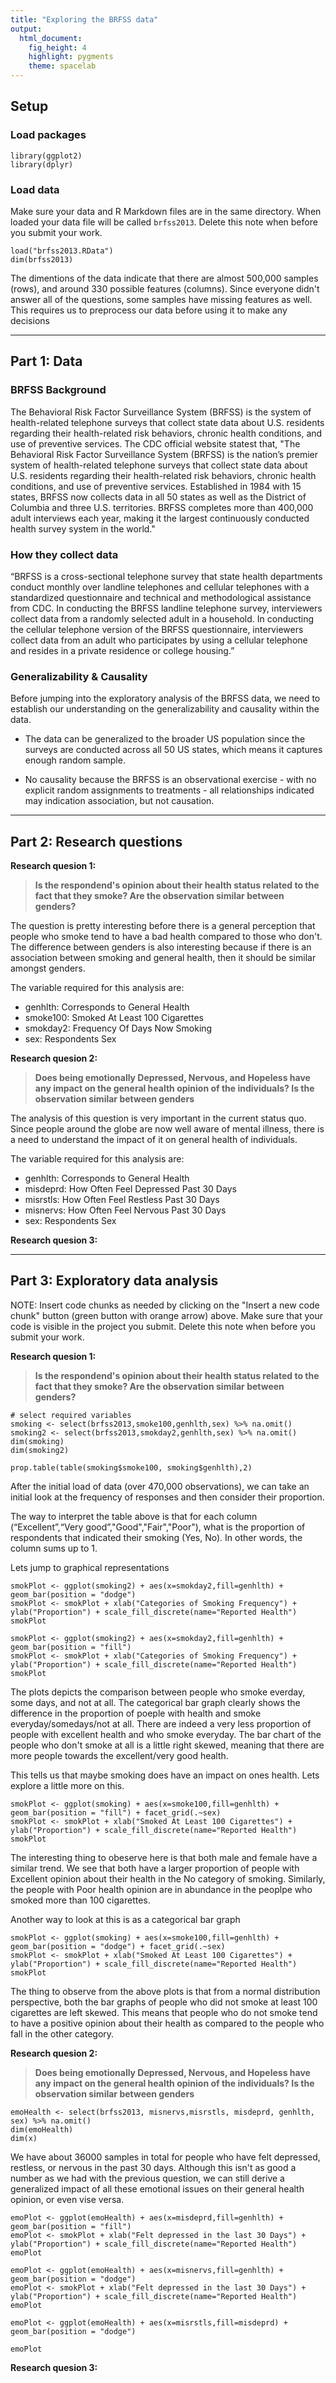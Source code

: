 ```yaml
---
title: "Exploring the BRFSS data"
output:
  html_document:
    fig_height: 4
    highlight: pygments
    theme: spacelab
---
```


## Setup

### Load packages

```{r load-packages, message = FALSE}
library(ggplot2)
library(dplyr)
```

### Load data

Make sure your data and R Markdown files are in the same directory. When loaded
your data file will be called `brfss2013`. Delete this note when before you submit
your work.

```{r load-data}
load("brfss2013.RData")
dim(brfss2013)
```
The dimentions of the data indicate that there are almost 500,000 samples (rows), and around 330 possible features (columns). Since everyone didn't answer all of the questions, some samples have missing features as well. This requires us to preprocess our data before using it to make any decisions


* * *

## Part 1: Data

### BRFSS Background

The Behavioral Risk Factor Surveillance System (BRFSS) is the  system of health-related telephone surveys that collect state data about U.S. residents regarding their health-related risk behaviors, chronic health conditions, and use of preventive services. The CDC official website statest that, "The Behavioral Risk Factor Surveillance System (BRFSS) is the nation’s premier system of health-related telephone surveys that collect state data about U.S. residents regarding their health-related risk behaviors, chronic health conditions, and use of preventive services. Established in 1984 with 15 states, BRFSS now collects data in all 50 states as well as the District of Columbia and three U.S. territories. BRFSS completes more than 400,000 adult interviews each year, making it the largest continuously conducted health survey system in the world."

### How they collect data
“BRFSS is a cross-sectional telephone survey that state health departments conduct monthly over landline telephones and cellular telephones with a standardized questionnaire and technical and methodological assistance from CDC. In conducting the BRFSS landline telephone survey, interviewers collect data from a randomly selected adult in a household. In conducting the cellular telephone version of the BRFSS questionnaire, interviewers collect data from an adult who participates by using a cellular telephone and resides in a private residence or college housing.”

### Generalizability & Causality
Before jumping into the exploratory analysis of the BRFSS data, we need to establish our understanding on the generalizability and causality within the data.

  - The data can be generalized to the broader US population since the surveys are conducted across all 50 US states, which means it captures enough random sample.</p>
  - No causality because the BRFSS is an observational exercise - with no explicit random assignments to treatments - all relationships indicated may indication association, but not causation.



* * *

## Part 2: Research questions

**Research quesion 1:**

> **Is the respondend's opinion about their health status related to the fact that they smoke? Are the observation similar between genders?**

The question is pretty interesting before there is a general perception that people who smoke tend to have a bad health compared to those who don't. The difference between genders is also interesting because if there is an association between smoking and general health, then it should be similar amongst genders.

The variable required for this analysis are:

  - genhlth: Corresponds to General Health
  - smoke100: Smoked At Least 100 Cigarettes
  - smokday2: Frequency Of Days Now Smoking
  - sex: Respondents Sex

**Research quesion 2:**

> **Does being emotionally Depressed, Nervous, and Hopeless have any impact on the general health opinion of the individuals? Is the observation similar between genders**

The analysis of this question is very important in the current status quo. Since people around the globe are now well aware of mental illness, there is a need to understand the impact of it on general health of individuals.

The variable required for this analysis are:

  - genhlth: Corresponds to General Health
  - misdeprd: How Often Feel Depressed Past 30 Days
  - misrstls: How Often Feel Restless Past 30 Days
  - misnervs: How Often Feel Nervous Past 30 Days
  - sex: Respondents Sex

**Research quesion 3:**


* * *

## Part 3: Exploratory data analysis

NOTE: Insert code chunks as needed by clicking on the "Insert a new code chunk"
button (green button with orange arrow) above. Make sure that your code is visible
in the project you submit. Delete this note when before you submit your work.

**Research quesion 1:**

> **Is the respondend's opinion about their health status related to the fact that they smoke? Are the observation similar between genders?**



```{r}
# select required variables
smoking <- select(brfss2013,smoke100,genhlth,sex) %>% na.omit()
smoking2 <- select(brfss2013,smokday2,genhlth,sex) %>% na.omit()
dim(smoking)
dim(smoking2)
```

```{r}
prop.table(table(smoking$smoke100, smoking$genhlth),2)
```
After the initial load of data (over 470,000 observations), we can take an initial look at the frequency of responses and then consider their proportion.

The way to interpret the table above is that for each column (“Excellent”,“Very good”,"Good","Fair","Poor"), what is the proportion of respondents that indicated their smoking (Yes, No). In other words, the column sums up to 1.

Lets jump to graphical representations
``` {r}
smokPlot <- ggplot(smoking2) + aes(x=smokday2,fill=genhlth) + geom_bar(position = "dodge")
smokPlot <- smokPlot + xlab("Categories of Smoking Frequency") + ylab("Proportion") + scale_fill_discrete(name="Reported Health")
smokPlot
```

``` {r}
smokPlot <- ggplot(smoking2) + aes(x=smokday2,fill=genhlth) + geom_bar(position = "fill")
smokPlot <- smokPlot + xlab("Categories of Smoking Frequency") + ylab("Proportion") + scale_fill_discrete(name="Reported Health")
smokPlot
```

The plots depicts the comparison between people who smoke everday, some days, and not at all. The categorical bar graph clearly shows the difference in the proportion of poeple with health and smoke everyday/somedays/not at all. There are indeed a very less proportion of people with excellent health and who smoke everyday. The bar chart of the people who don't smoke at all is a little right skewed, meaning that there are more people towards the excellent/very good health.

This tells us that maybe smoking does have an impact on ones health. Lets explore a little more on this.


``` {r}
smokPlot <- ggplot(smoking) + aes(x=smoke100,fill=genhlth) + geom_bar(position = "fill") + facet_grid(.~sex)
smokPlot <- smokPlot + xlab("Smoked At Least 100 Cigarettes") + ylab("Proportion") + scale_fill_discrete(name="Reported Health")
smokPlot
```

The interesting thing to obeserve here is that both male and female have a similar trend. We see that both have a larger proportion of people with Excellent opinion about their health in the No category of smoking. Similarly, the people with Poor health opinion are in abundance in the peoplpe who smoked more than 100 cigarettes.

Another way to look at this is as a categorical bar graph

```{r}
smokPlot <- ggplot(smoking) + aes(x=smoke100,fill=genhlth) + geom_bar(position = "dodge") + facet_grid(.~sex)
smokPlot <- smokPlot + xlab("Smoked At Least 100 Cigarettes") + ylab("Proportion") + scale_fill_discrete(name="Reported Health")
smokPlot
```

The thing to observe from the above plots is that from a normal distribution perspective, both the bar graphs of people who did not smoke at least 100 cigarettes are left skewed. This means that people who do not smoke tend to have a positive opinion about their health as compared to the people who fall in the other category.

**Research quesion 2:**

> **Does being emotionally Depressed, Nervous, and Hopeless have any impact on the general health opinion of the individuals? Is the observation similar between genders**



```{r}
emoHealth <- select(brfss2013, misnervs,misrstls, misdeprd, genhlth, sex) %>% na.omit()
dim(emoHealth)
dim(x)
```

We have about 36000 samples in total for people who have felt depressed, restless, or nervous in the past 30 days. Although this isn't as good a number as we had with the previous question, we can still derive a generalized impact of all these emotional issues on their general health opinion, or even vise versa.

``` {r}
emoPlot <- ggplot(emoHealth) + aes(x=misdeprd,fill=genhlth) + geom_bar(position = "fill")
emoPlot <- smokPlot + xlab("Felt depressed in the last 30 Days") + ylab("Proportion") + scale_fill_discrete(name="Reported Health")
emoPlot
```

``` {r}
emoPlot <- ggplot(emoHealth) + aes(x=misnervs,fill=genhlth) + geom_bar(position = "dodge")
emoPlot <- smokPlot + xlab("Felt depressed in the last 30 Days") + ylab("Proportion") + scale_fill_discrete(name="Reported Health")
emoPlot
```

``` {r}
emoPlot <- ggplot(emoHealth) + aes(x=misrstls,fill=misdeprd) + geom_bar(position = "dodge")

emoPlot
```


**Research quesion 3:**

```{r}

```
